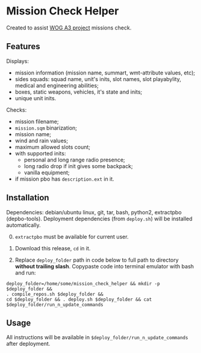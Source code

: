 # Mission Check Helper

Created to assist [WOG A3 project](https://wogames.info) missions check.


## Features

Displays:
- mission information (mission name, summart, wmt-attribute values, etc);
- sides squads: squad name, unit's inits, slot names, slot playabylity, medical and engineering abilities;
- boxes, static weapons, vehicles, it's state and inits;
- unique unit inits.

Checks:
- mission filename;
- `mission.sqm` binarization;
- mission name;
- wind and rain values;
- maximum allowed slots count;
- with supported inits:
    - personal and long range radio presence;
    - long radio drop if init gives some backpack;
    - vanilla equipment;
- if mission pbo has `description.ext` in it.


## Installation

Dependencies: debian/ubuntu linux, git, tar, bash, python2, extractpbo (depbo-tools). Deployment dependencies (from `deploy.sh`) will be installed automatically. 

0. `extractpbo` must be available for current user.

1. Download this release, `cd` in it.

2. Replace `deploy_folder` path in code below to full path to directory **without trailing slash**. Copypaste code into terminal emulator with bash and run:

```
deploy_folder=/home/some/mission_check_helper && mkdir -p $deploy_folder &&
. compile_repos.sh $deploy_folder &&
cd $deploy_folder && . deploy.sh $deploy_folder && cat $deploy_folder/run_n_update_commands
```


## Usage

All instructions will be available in `$deploy_folder/run_n_update_commands` after deployment.
